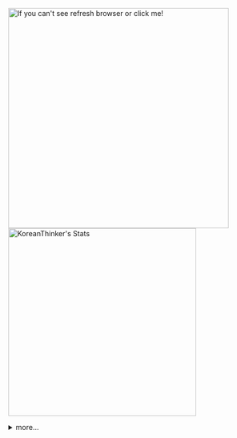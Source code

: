 <p  >
  <a target="_blank" href="https://github-readme-stats.vercel.app/api/wakatime?username=KoreanThinker&layout=compact&theme=dark&hide_border=true&langs_count=32" >
    <img width="440px"  src="https://github-readme-stats.vercel.app/api/wakatime?username=KoreanThinker&layout=compact&theme=dark&hide_border=true&langs_count=6" alt="If you can't see refresh browser or click me!" /> 
  </a>
    <img width="375px" src="https://github-readme-stats.vercel.app/api?username=KoreanThinker&theme=dark&hide_border=true&count_private=true" alt="KoreanThinker's Stats" />
</p>
<details>
<summary>more...</summary>
 
    
<!--START_SECTION:waka-->
**I'm a Night 🦉** 

```text
🌞 Morning    18 commits     ░░░░░░░░░░░░░░░░░░░░░░░░░   1.64% 
🌆 Daytime    378 commits    ████████░░░░░░░░░░░░░░░░░   34.39% 
🌃 Evening    611 commits    ██████████████░░░░░░░░░░░   55.6% 
🌙 Night      92 commits     ██░░░░░░░░░░░░░░░░░░░░░░░   8.37%

```
📅 **I'm Most Productive on Monday** 

```text
Monday       210 commits    ████░░░░░░░░░░░░░░░░░░░░░   19.11% 
Tuesday      171 commits    ████░░░░░░░░░░░░░░░░░░░░░   15.56% 
Wednesday    185 commits    ████░░░░░░░░░░░░░░░░░░░░░   16.83% 
Thursday     186 commits    ████░░░░░░░░░░░░░░░░░░░░░   16.92% 
Friday       147 commits    ███░░░░░░░░░░░░░░░░░░░░░░   13.38% 
Saturday     88 commits     ██░░░░░░░░░░░░░░░░░░░░░░░   8.01% 
Sunday       112 commits    ██░░░░░░░░░░░░░░░░░░░░░░░   10.19%

```


📊 **This Week I Spent My Time On** 

```text
⌚︎ Time Zone: Asia/Seoul

🐱‍💻 Projects: 
music-shorts             24 hrs 5 mins       ███████████████░░░░░░░░░░   63.46% 
FrontEnd                 7 hrs 26 mins       █████░░░░░░░░░░░░░░░░░░░░   19.6% 
backend                  2 hrs 48 mins       █░░░░░░░░░░░░░░░░░░░░░░░░   7.41% 
front                    1 hr 36 mins        █░░░░░░░░░░░░░░░░░░░░░░░░   4.26% 
pires                    1 hr 1 min          ░░░░░░░░░░░░░░░░░░░░░░░░░   2.7%

```


 Last Updated on 14/01/2022
<!--END_SECTION:waka-->
</details>
